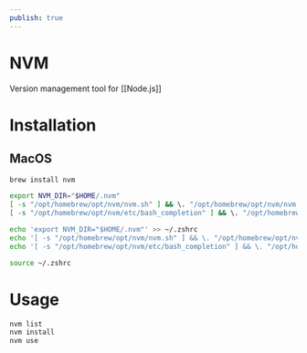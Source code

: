 ```yaml
---
publish: true
---
```




# NVM

Version management tool for [[Node.js]]


# Installation


## MacOS

```bash
brew install nvm
```

```bash
export NVM_DIR="$HOME/.nvm"
[ -s "/opt/homebrew/opt/nvm/nvm.sh" ] && \. "/opt/homebrew/opt/nvm/nvm.sh" # This loads nvm
[ -s "/opt/homebrew/opt/nvm/etc/bash_completion" ] && \. "/opt/homebrew/opt/nvm/etc/bash_completion" # This loads nvm bash_completion
```

```bash
echo 'export NVM_DIR="$HOME/.nvm"' >> ~/.zshrc
echo '[ -s "/opt/homebrew/opt/nvm/nvm.sh" ] && \. "/opt/homebrew/opt/nvm/nvm.sh" # This loads nvm' >> ~/.zshrc
echo '[ -s "/opt/homebrew/opt/nvm/etc/bash_completion" ] && \. "/opt/homebrew/opt/nvm/etc/bash_completion" # This loads nvm bash_completion' >> ~/.zshrc
```

```bash
source ~/.zshrc
```

# Usage

```bash
nvm list
nvm install 
nvm use
```
